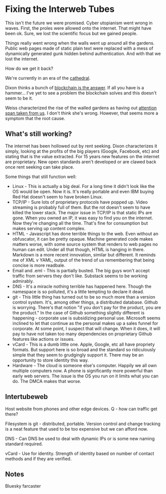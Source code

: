 # Fixing the Interweb Tubes
This isn't the future we were promised.  Cyber utopianism went wrong in waves.  First, the proles were allowed onto the internet.  That might have been ok.  Sure, we lost the scientific focus but we gained people.

Things really went wrong when the walls went up around all the gardens.  Public web pages made of static plain text were replaced with a mess of dynamically generated gunk hidden behind authentication.  And with that we lost the internet.

How do we get it back?

We're currently in an era of the [cathedral](https://www.amazon.com/Cathedral-Bazaar-Musings-Accidental-Revolutionary/dp/0596001088).

Dixon thinks a bunch of [blockchain is the answer](https://www.amazon.com/Read-Write-Own-Building-Internet/dp/0593731387).  If all you have is a hammer...  I've yet to see a problem the blockchain solves and this doesn't seem to be it.

Weiss characterized the rise of the walled gardens as having out [attention span taken from us](https://www.thefp.com/p/honestly-your-attention-didnt-collapse).  I don't think she's wrong.  However, that seems more a symptom that the root cause.

## What's still working?
The internet has been hollowed out by rent seeking.  Dixon characterizes it simply, looking at the profits of the big players (Google, Facebook, etc) and stating that is the value extracted.  For 15 years new features on the internet are proprietary.  New open standards aren't developed or are clawed back once rent seeking can take place.

Some things that still function well:

* Linux - This is actually a big deal.  For a long time it didn't look like the OS would be open.  Now it is.  It's really portable and even IBM buying Red Hat doesn't seem to have broken Linux.
* TCP/IP - Sure lots of proprietary protocols have popped up.  Video streaming is probably full of them.  But the rot doesn't seem to have killed the lower stack.  The major issue in TCP/IP is that static IPs are gone.  When you owned an IP, it was easy to find you on the internet.  Now they're changing all the time.  That's fine for consumption but makes serving up content complex.
* HTML - Javascript has done terrible things to the web.  Even without an obfuscator, it can be pretty opaque.  Machine generated code makes matters worse, with some source system that renders to web pages no human can edit.  Under all that though, HTML is hanging in there.  Markdown is a more recent innovation, similar but different.  It reminds me of XML v YAML, output of the trend of us remembering that being concise is more readbale.
* Email and .eml - This is partially busted.  The big guys won't accept traffic from servers they don't like.  Substack seems to be working admirably.
* DNS - It's a miracle nothing terrible has happened here.  Though the namespace is so polluted, it's a little tempting to declare it dead.
* git - This little thing has turned out to be so much more than a version control system.  It's, among other things, a distributed database.  Github is worrying.  There's that notion "if you don't pay for the product, you are the product."  In the case of Github something slightly different is happening - corporate use is subsidizing personal use.  Microsoft seems inclined to let that continue as the personal  makes up a sales funnel for corporate.  At some point, I suspect that will change.  When it does, it will pay to have not taken too many dependencies on proprietary Github features like actions or issues.
* vCard - This is a dumb little one.  Apple, Google, etc all have propriety formats.  But support here is so broad and the standard so ridiculously simple that they seem to grudgingly support it.  There may be an opportunity to store identity this way.
* Hardware - The cloud is someone else's computer.  Happily we all own multiple computers now.  A phone is significantly more powerful than early web servers.  The issue is the OS you run on it limits what you can do.  The DMCA makes that worse.

## Intertubeweb
Host website from phones and other edge devices.  Q - how can traffic get there?

Filesystem is git - distributed, portable.  Version control and change tracking is a neat feature that used to be too expensive but we can afford now.

DNS - Can DNS be used to deal with dynamic IPs or is some new naming standard required.

vCard - Use for identity.  Strength of identity based on number of contact methods and if they are verified.

## Notes
Bluesky
farcaster